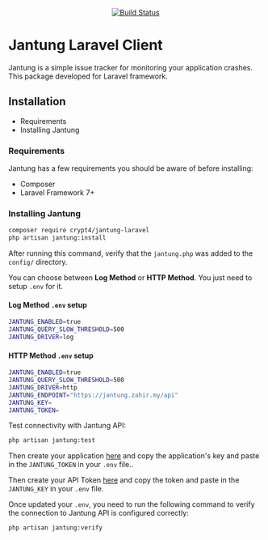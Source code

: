 <p align="center">
<a href="https://github.com/crypt4/jantung-laravel/actions"><img src="https://github.com/crypt4/jantung-laravel/actions/workflows/run-tests.yml/badge.svg" alt="Build Status"></a>
</p>

# Jantung Laravel Client

Jantung is a simple issue tracker for monitoring your application crashes. This package developed for Laravel framework.

## Installation
- Requirements
- Installing Jantung

### Requirements
Jantung has a few requirements you should be aware of before installing:

- Composer
- Laravel Framework 7+

### Installing Jantung
```bash
composer require crypt4/jantung-laravel
php artisan jantung:install
```

After running this command, verify that the `jantung.php` was added to the `config/` directory.

You can choose between <b>Log Method</b> or <b>HTTP Method</b>. You just need to setup `.env` for it.

#### Log Method `.env` setup

```bash
JANTUNG_ENABLED=true
JANTUNG_QUERY_SLOW_THRESHOLD=500
JANTUNG_DRIVER=log
```

#### HTTP Method `.env` setup

```bash
JANTUNG_ENABLED=true
JANTUNG_QUERY_SLOW_THRESHOLD=500
JANTUNG_DRIVER=http
JANTUNG_ENDPOINT="https://jantung.zahir.my/api"
JANTUNG_KEY=
JANTUNG_TOKEN=
```

Test connectivity with Jantung API:

```bash
php artisan jantung:test
```

Then create your application [here](https://jantung.zahir.my/applications/create) and copy the application's key and paste in the `JANTUNG_TOKEN` in your `.env` file..

Then create your API Token [here](https://jantung.zahir.my/users/api-tokens) and copy the token and paste in the `JANTUNG_KEY` in your `.env` file.

Once updated your `.env`, you need to run the following command to verify the connection to Jantung API is configured correctly:

```bash
php artisan jantung:verify
```
